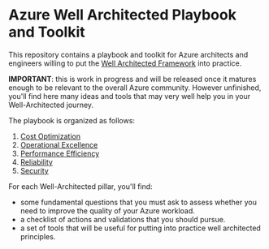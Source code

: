 # Azure Well Architected Playbook and Toolkit

This repository contains a playbook and toolkit for Azure architects and engineers willing to put the [Well Architected Framework](https://docs.microsoft.com/en-us/azure/architecture/framework/) into practice.

**IMPORTANT**: this is work in progress and will be released once it matures enough to be relevant to the overall Azure community. However unfinished, you'll find here many ideas and tools that may very well help you in your Well-Architected journey.

The playbook is organized as follows:

1. [Cost Optimization](cost-optimization/)
2. [Operational Excellence](operational-excellence/)
3. [Performance Efficiency](performance-efficiency/)
4. [Reliability](reliability/)
5. [Security](security/)

For each Well-Architected pillar, you'll find:

* some fundamental questions that you must ask to assess whether you need to improve the quality of your Azure workload.
* a checklist of actions and validations that you should pursue.
* a set of tools that will be useful for putting into practice well architected principles.
